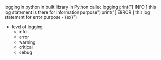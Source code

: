 logging in python
In built library in Python called logging
print("[ INFO ] this log statement is there for information purpose")
print("[ ERROR ] this log statement for error purpose - {ex}")
- level of logging
    - info
    - error
    - warning
    - critical
    - debug